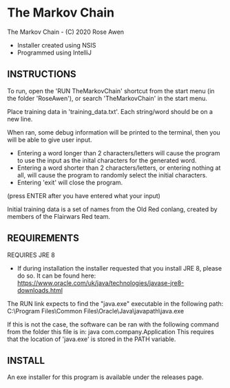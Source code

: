 # The Markov Chain

The Markov Chain - (C) 2020 Rose Awen

- Installer created using NSIS
- Programmed using IntelliJ

## INSTRUCTIONS

To run, open the 'RUN TheMarkovChain' shortcut from the start menu (in the folder 'RoseAwen'), or search 'TheMarkovChain' in the start menu.

Place training data in 'training_data.txt'. Each string/word should be on a new line.

When ran, some debug information will be printed to the terminal, then you will be able to give user input.

- Entering a word longer than 2 characters/letters will cause the program to use the input as the inital characters for the generated word.
- Entering a word shorter than 2 characters/letters, or entering nothing at all, will cause the program to randomly select the initial characters.
- Entering 'exit' will close the program.

(press ENTER after you have entered what your input)

Initial training data is a set of names from the Old Red conlang, created by members of the Flairwars Red team.

## REQUIREMENTS

REQUIRES JRE 8

- If during installation the installer requested that you install JRE 8, please do so. It can be found here:
https://www.oracle.com/uk/java/technologies/javase-jre8-downloads.html

The RUN link expects to find the "java.exe" executable in the following path: C:\Program Files\Common Files\Oracle\Java\javapath\java.exe

If this is not the case, the software can be ran with the following command from the folder this file is in: java com.company.Application
This requires that the location of 'java.exe' is stored in the PATH variable.

## INSTALL
An exe installer for this program is available under the releases page.
